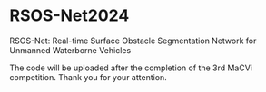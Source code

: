 # RSOS-Net2024
RSOS-Net: Real-time Surface Obstacle Segmentation Network for Unmanned Waterborne Vehicles

The code will be uploaded after the completion of the 3rd MaCVi competition. Thank you for your attention.

